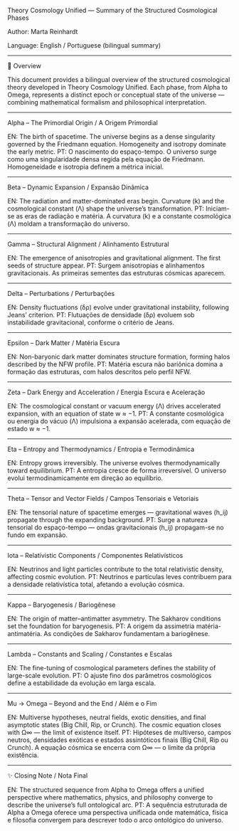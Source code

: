 Theory Cosmology Unified — Summary of the Structured Cosmological Phases

Author: Marta Reinhardt

Language: English / Portuguese (bilingual summary)


---

🌌 Overview

This document provides a bilingual overview of the structured cosmological theory developed in Theory Cosmology Unified. Each phase, from Alpha to Omega, represents a distinct epoch or conceptual state of the universe — combining mathematical formalism and philosophical interpretation.


---

Alpha – The Primordial Origin / A Origem Primordial

EN: The birth of spacetime. The universe begins as a dense singularity governed by the Friedmann equation. Homogeneity and isotropy dominate the early metric.
PT: O nascimento do espaço-tempo. O universo surge como uma singularidade densa regida pela equação de Friedmann. Homogeneidade e isotropia definem a métrica inicial.


---

Beta – Dynamic Expansion / Expansão Dinâmica

EN: The radiation and matter-dominated eras begin. Curvature (k) and the cosmological constant (Λ) shape the universe’s transformation.
PT: Iniciam-se as eras de radiação e matéria. A curvatura (k) e a constante cosmológica (Λ) moldam a transformação do universo.


---

Gamma – Structural Alignment / Alinhamento Estrutural

EN: The emergence of anisotropies and gravitational alignment. The first seeds of structure appear.
PT: Surgem anisotropias e alinhamentos gravitacionais. As primeiras sementes das estruturas cósmicas aparecem.


---

Delta – Perturbations / Perturbações

EN: Density fluctuations (δρ) evolve under gravitational instability, following Jeans’ criterion.
PT: Flutuações de densidade (δρ) evoluem sob instabilidade gravitacional, conforme o critério de Jeans.


---

Epsilon – Dark Matter / Matéria Escura

EN: Non-baryonic dark matter dominates structure formation, forming halos described by the NFW profile.
PT: Matéria escura não bariônica domina a formação das estruturas, com halos descritos pelo perfil NFW.


---

Zeta – Dark Energy and Acceleration / Energia Escura e Aceleração

EN: The cosmological constant or vacuum energy (Λ) drives accelerated expansion, with an equation of state w ≈ −1.
PT: A constante cosmológica ou energia do vácuo (Λ) impulsiona a expansão acelerada, com equação de estado w ≈ −1.


---

Eta – Entropy and Thermodynamics / Entropia e Termodinâmica

EN: Entropy grows irreversibly. The universe evolves thermodynamically toward equilibrium.
PT: A entropia cresce de forma irreversível. O universo evolui termodinamicamente em direção ao equilíbrio.


---

Theta – Tensor and Vector Fields / Campos Tensoriais e Vetoriais

EN: The tensorial nature of spacetime emerges — gravitational waves (h_ij) propagate through the expanding background.
PT: Surge a natureza tensorial do espaço-tempo — ondas gravitacionais (h_ij) propagam-se no fundo em expansão.


---

Iota – Relativistic Components / Componentes Relativísticos

EN: Neutrinos and light particles contribute to the total relativistic density, affecting cosmic evolution.
PT: Neutrinos e partículas leves contribuem para a densidade relativística total, afetando a evolução cósmica.


---

Kappa – Baryogenesis / Bariogênese

EN: The origin of matter–antimatter asymmetry. The Sakharov conditions set the foundation for baryogenesis.
PT: A origem da assimetria matéria-antimatéria. As condições de Sakharov fundamentam a bariogênese.


---

Lambda – Constants and Scaling / Constantes e Escalas

EN: The fine-tuning of cosmological parameters defines the stability of large-scale evolution.
PT: O ajuste fino dos parâmetros cosmológicos define a estabilidade da evolução em larga escala.


---

Mu → Omega – Beyond and the End / Além e o Fim

EN: Multiverse hypotheses, neutral fields, exotic densities, and final asymptotic states (Big Chill, Rip, or Crunch). The cosmic equation closes with Ω∞ — the limit of existence itself.
PT: Hipóteses de multiverso, campos neutros, densidades exóticas e estados assintóticos finais (Big Chill, Rip ou Crunch). A equação cósmica se encerra com Ω∞ — o limite da própria existência.


---

✨ Closing Note / Nota Final

EN: The structured sequence from Alpha to Omega offers a unified perspective where mathematics, physics, and philosophy converge to describe the universe’s full ontological arc.
PT: A sequência estruturada de Alpha a Omega oferece uma perspectiva unificada onde matemática, física e filosofia convergem para descrever todo o arco ontológico do universo.

